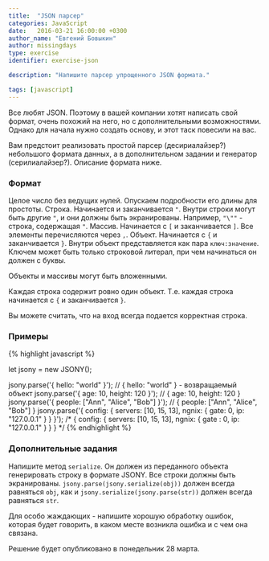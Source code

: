 ```yaml
---
title:  "JSON парсер"
categories: JavaScript
date:   2016-03-21 16:00:00 +0300
author_name: "Евгений Бовыкин"
author: missingdays
type: exercise
identifier: exercise-json

description: "Напишите парсер упрощенного JSON формата."

tags: [javascript]
---
```


Все любят JSON. Поэтому в вашей компании хотят написать свой формат, очень похожий на него, но с дополнительными возможностями. Однако для начала нужно создать основу, и этот таск повесили на вас.

Вам предстоит реализовать простой парсер (десириалайзер?) небольшого формата данных, а в дополнительном задании и генератор (серилиалайзер?). Описание формата ниже.

### Формат
Целое число без ведущих нулей. Опускаем подробности его длины для простоты.
Строка. Начинается и заканчивается `"`. Внутри строки могут быть другие `"`, и они должны быть экранированы. Например, `"\""` - строка, содержащая `"`.
Массив. Начинается с `[` и заканчивается `]`. Все элементы перечисляются через `,`. 
Объект. Начинается с `{` и заканчивается `}`. Внутри объект представляется как пара `ключ:значение`. Ключем может быть только строковой литерал, при чем начинаться он должен с буквы.

Объекты и массивы могут быть вложенными. 

Каждая строка содержит ровно один объект. Т.е. каждая строка начинается с `{` и заканчивается `}`. 

Вы можете считать, что на вход всегда подается корректная строка.

### Примеры

{% highlight javascript %}

let jsony = new JSONY();

jsony.parse('{ hello: \"world\" }'); // { hello: "world" } - возвращаемый объект
jsony.parse('{ age: 10, height: 120 }'); // { age: 10, height: 120 }
jsony.parse('{ people: [\"Ann\", \"Alice\", \"Bob\"] }'); // { people: ["Ann", "Alice", "Bob"] }
jsony.parse('{ config: { servers: [10, 15, 13], ngnix: { gate: 0, ip: \"127.0.0.1\" } } }');
       /* 
        { 
            config: { 
                servers: [10, 15, 13], 
                ngnix: { 
                   gate : 0, 
                   ip: "127.0.0.1"
                }
            } 
        }
        */
{% endhighlight %}

### Дополнительные задания
Напишите метод `serialize`. Он должен из переданного объекта генерировать строку в формате JSONY. Все строки должны быть экранированы. `jsony.parse(jsony.serialize(obj))` должен всегда равняться `obj`, как и `jsony.serialize(jsony.parse(str))` должен всегда равняться `str`.

Для особо жаждающих - напишите хорошую обработку ошибок, которая будет говорить, в каком месте возникла ошибка и с чем она связана.

Решение будет опубликовано в понедельник 28 марта.
